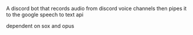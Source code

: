 A discord bot that records audio from discord voice channels then pipes it to the google speech to text api

dependent on sox and opus